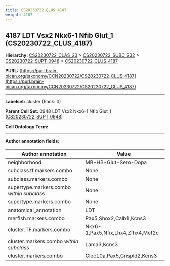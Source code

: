 ```yaml
---
title: CS20230722_CLUS_4187
weight: 4187
---
```

## 4187 LDT Vsx2 Nkx6-1 Nfib Glut_1 (CS20230722_CLUS_4187)
<b>Hierarchy: </b>
[CS20230722_CLAS_23](../CS20230722_CLAS_23) >
[CS20230722_SUBC_232](../CS20230722_SUBC_232) >
[CS20230722_SUPT_0948](../CS20230722_SUPT_0948) >
[CS20230722_CLUS_4187](../CS20230722_CLUS_4187)

**PURL:** [https://purl.brain-bican.org/taxonomy/CCN20230722/CS20230722_CLUS_4187](https://purl.brain-bican.org/taxonomy/CCN20230722/CS20230722_CLUS_4187)

---


**Labelset:** cluster (Rank: 0)

**Parent Cell Set:** 0948 LDT Vsx2 Nkx6-1 Nfib Glut_1 ([CS20230722_SUPT_0948](../CS20230722_SUPT_0948))



**Cell Ontology Term:** 

[MARKER GENES.]: #


---

[TRANSFERRED ANNOTATIONS.]: #


[AUTHOR ANNOTATION FIELDS.]: #


**Author annotation fields:**

| Author annotation | Value |
|-------------------|-------|
|neighborhood|MB-HB-Glut-Sero-Dopa|
|subclass.tf.markers.combo|None|
|subclass.markers.combo|None|
|supertype.markers.combo _within subclass_|None|
|supertype.markers.combo|None|
|anatomical_annotation|LDT|
|merfish.markers.combo|Pax5,Shox2,Calb1,Kcns3|
|cluster.TF.markers.combo|Nkx6-1,Pax5,Nfix,Lhx4,Zfhx4,Mef2c|
|cluster.markers.combo _within subclass_|Lama3,Kcns3|
|cluster.markers.combo|Clec10a,Pax5,Crispld2,Kcns3|
